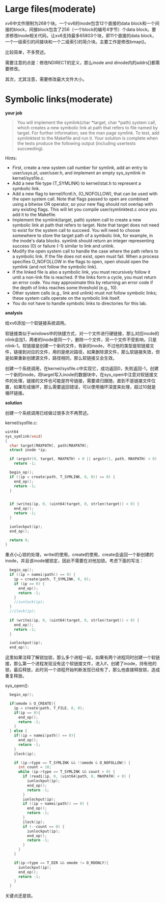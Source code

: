 # Large files(moderate)

xv6中文件限制为268个块。一个xv6的inode包含12个直接的data block和一个间接的block，间接block包含了256（一个block的编号4字节）个data block。要求修改inode相关代码，让xv6支持最多65803个块，即11个直接的data block，一个一级索引的间接块和一个二级索引的简介块。主要工作是修改bmap()。

比较简单，不多赘述。

需要注意的点是：修改NDIRECT的定义，那么inode and dinode内的addrs[]都需要修改。

其次，尤其注意，需要修改最大文件大小。

# Symbolic links(moderate)

**your job**

> You will implement the symlink(char \*target, char \*path) system call, which creates a new symbolic link at path that refers to file named by target. For further information, see the man page symlink. To test, add symlinktest to the Makefile and run it. Your solution is complete when the tests produce the following output (including usertests succeeding).

Hints:

* First, create a new system call number for symlink, add an entry to user/usys.pl, user/user.h, and implement an empty sys\_symlink in kernel/sysfile.c.
* Add a new file type (T\_SYMLINK) to kernel/stat.h to represent a symbolic link.
* Add a new flag to kernel/fcntl.h, (O\_NOFOLLOW), that can be used with the open system call. Note that flags passed to open are combined using a bitwise OR operator, so your new flag should not overlap with any existing flags. This will let you compile user/symlinktest.c once you add it to the Makefile.
* Implement the symlink(target, path) system call to create a new symbolic link at path that refers to target. Note that target does not need to exist for the system call to succeed. You will need to choose somewhere to store the target path of a symbolic link, for example, in the inode's data blocks. symlink should return an integer representing success (0) or failure (-1) similar to link and unlink.
* Modify the open system call to handle the case where the path refers to a symbolic link. If the file does not exist, open must fail. When a process specifies O\_NOFOLLOW in the flags to open, open should open the symlink (and not follow the symbolic link).
* If the linked file is also a symbolic link, you must recursively follow it until a non-link file is reached. If the links form a cycle, you must return an error code. You may approximate this by returning an error code if the depth of links reaches some threshold (e.g., 10).
* Other system calls (e.g., link and unlink) must not follow symbolic links; these system calls operate on the symbolic link itself.
* You do not have to handle symbolic links to directories for this lab.

**analysis**

给xv6添加一个软链接系统调用。

软链接类似于windows中的快捷方式，对一个文件进行硬链接，那么对应inode的nlink会加1，两者的inode是同一个，删除一个文件，另一个文件不受影响，只是nlink-1。软链接是创建一个新的文件，有新的inode，不过他的类型是软链接文件，链接到对应的文件，用的是绝对路径，如果删除源文件，那么软链接失效，但是如果重新创建源文件，路径相同，那么软链接又会生效。

创建一个系统调用，在kernel/sysfile.c中实现它，成功返回0，失败返回-1，创建一个新的inode，将target写入inode的数据块中，在sys_open中注意对软链接文件的处理，链接的文件也可能是符号链接，需要递归跟随，直到不是链接文件位置，如果形成循环，那么需要返回错误，可以使用循环深度来处理，超过10就是循环链接。

**solution**

创建一个系统调用已经做过很多次不再赘述。

kernel/sysfile.c:

```c
uint64
sys_symlink(void)
{
  char target[MAXPATH], path[MAXPATH];
  struct inode *ip;

  if (argstr(0, target, MAXPATH) < 0 || argstr(1, path, MAXPATH) < 0)
    return -1;

  begin_op();
  if ((ip = create(path, T_SYMLINK, 0, 0)) == 0) {
    end_op();
    return -1;
  }

 
  if (writei(ip, 0, (uint64)target, 0, strlen(target)) < 0) {
    end_op();
    return -1;
  }

  iunlockput(ip);
  end_op();

  return 0;
}
```

重点小心锁的处理，writei的使用，create的使用，create会返回一个新创建的inode，并且该inode被锁定，因此不需要在对他加锁。考虑下面的写法：

```c
  begin_op();
  if ((ip = namei(path)) == 0) {
    ip = create(path, T_SYMLINK, 0, 0);
    if (ip == 0) {
      end_op();
      return -1;
    }
    //iunlock(ip);
  }
  //ilock(ip);
 
  if (writei(ip, 0, (uint64)target, 0, strlen(target)) < 0) {
    end_op();
    return -1;
  }

  iunlockput(ip);
  end_op();
```

这里如果注释了解锁加锁，那么多个进程一起，如果有两个进程同时创建一个软链接，那么第一个进程发现没有这个软链接文件，进入if，创建了inode，持有他的锁，最后释放，此时另一个进程开始判断发现已经有了，那么他直接释放锁，造成重复释放。

sys_open():

```c
  begin_op();

  if(omode & O_CREATE){
    ip = create(path, T_FILE, 0, 0);
    if(ip == 0){
      end_op();
      return -1;
    }
  } else {
    if((ip = namei(path)) == 0){
      end_op();
      return -1;
    }
    ilock(ip);

    if (ip->type == T_SYMLINK && !(omode & O_NOFOLLOW)) {
      int count = 10;
      while (ip->type == T_SYMLINK && count > 0) {
        if (readi(ip, 0, (uint64)path, 0, MAXPATH) < 0) {
          iunlockput(ip);
          end_op();
          return -1;
        }
        iunlockput(ip);
        if ((ip = namei(path)) == 0) {
          end_op();
          return -1;
        }
        ilock(ip);
        if (--count == 0) {
          iunlockput(ip);
          end_op();
          return -1;
        }
      }
    }

    if(ip->type == T_DIR && omode != O_RDONLY){
      iunlockput(ip);
      end_op();
      return -1;
    }
  }
```

关键点还是锁。
